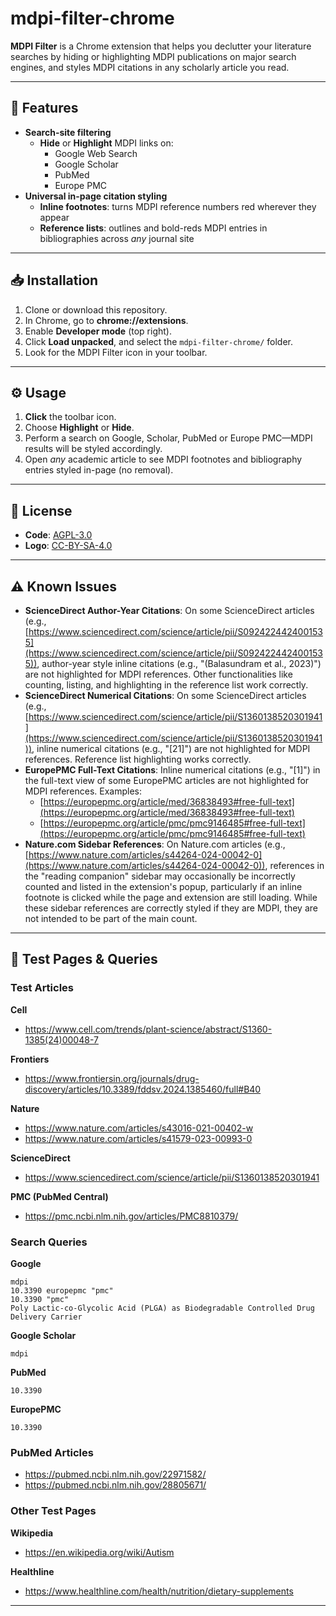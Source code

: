# mdpi-filter-chrome

**MDPI Filter** is a Chrome extension that helps you declutter your literature searches by hiding or highlighting MDPI publications on major search engines, and styles MDPI citations in any scholarly article you read.

---

## 🔹 Features

- **Search-site filtering**  
  - **Hide** or **Highlight** MDPI links on:
    - Google Web Search
    - Google Scholar
    - PubMed
    - Europe PMC
- **Universal in-page citation styling**  
  - **Inline footnotes**: turns MDPI reference numbers red wherever they appear  
  - **Reference lists**: outlines and bold-reds MDPI entries in bibliographies across *any* journal site

---

## 📥 Installation

1. Clone or download this repository.  
2. In Chrome, go to **chrome://extensions**.  
3. Enable **Developer mode** (top right).  
4. Click **Load unpacked**, and select the `mdpi-filter-chrome/` folder.  
5. Look for the MDPI Filter icon in your toolbar.

---

## ⚙️ Usage

1. **Click** the toolbar icon.  
2. Choose **Highlight** or **Hide**.  
3. Perform a search on Google, Scholar, PubMed or Europe PMC—MDPI results will be styled accordingly.  
4. Open *any* academic article to see MDPI footnotes and bibliography entries styled in-page (no removal).

---

## 📄 License

- **Code**: [AGPL-3.0](LICENSE-CODE)  
- **Logo**: [CC-BY-SA-4.0](LICENSE-LOGO)

---

## ⚠️ Known Issues

- **ScienceDirect Author-Year Citations**: On some ScienceDirect articles (e.g., [https://www.sciencedirect.com/science/article/pii/S0924224424001535](https://www.sciencedirect.com/science/article/pii/S0924224424001535)), author-year style inline citations (e.g., "(Balasundram et al., 2023)") are not highlighted for MDPI references. Other functionalities like counting, listing, and highlighting in the reference list work correctly.
- **ScienceDirect Numerical Citations**: On some ScienceDirect articles (e.g., [https://www.sciencedirect.com/science/article/pii/S1360138520301941](https://www.sciencedirect.com/science/article/pii/S1360138520301941)), inline numerical citations (e.g., "[21]") are not highlighted for MDPI references. Reference list highlighting works correctly.
- **EuropePMC Full-Text Citations**: Inline numerical citations (e.g., "[1]") in the full-text view of some EuropePMC articles are not highlighted for MDPI references. Examples:
    - [https://europepmc.org/article/med/36838493#free-full-text](https://europepmc.org/article/med/36838493#free-full-text)
    - [https://europepmc.org/article/pmc/pmc9146485#free-full-text](https://europepmc.org/article/pmc/pmc9146485#free-full-text)
- **Nature.com Sidebar References**: On Nature.com articles (e.g., [https://www.nature.com/articles/s44264-024-00042-0](https://www.nature.com/articles/s44264-024-00042-0)), references in the "reading companion" sidebar may occasionally be incorrectly counted and listed in the extension's popup, particularly if an inline footnote is clicked while the page and extension are still loading. While these sidebar references are correctly styled if they are MDPI, they are not intended to be part of the main count.

---

## 🧪 Test Pages & Queries

### Test Articles

**Cell**
- https://www.cell.com/trends/plant-science/abstract/S1360-1385(24)00048-7

**Frontiers**
- https://www.frontiersin.org/journals/drug-discovery/articles/10.3389/fddsv.2024.1385460/full#B40

**Nature**
- https://www.nature.com/articles/s43016-021-00402-w
- https://www.nature.com/articles/s41579-023-00993-0

**ScienceDirect**
- https://www.sciencedirect.com/science/article/pii/S1360138520301941

**PMC (PubMed Central)**
- https://pmc.ncbi.nlm.nih.gov/articles/PMC8810379/

### Search Queries

**Google**
```
mdpi
10.3390 europepmc "pmc"
10.3390 "pmc"
Poly Lactic-co-Glycolic Acid (PLGA) as Biodegradable Controlled Drug Delivery Carrier
```

**Google Scholar**
```
mdpi
```

**PubMed**
```
10.3390
```

**EuropePMC**
```
10.3390
```

### PubMed Articles
- https://pubmed.ncbi.nlm.nih.gov/22971582/
- https://pubmed.ncbi.nlm.nih.gov/28805671/

### Other Test Pages

**Wikipedia**
- https://en.wikipedia.org/wiki/Autism

**Healthline**
- https://www.healthline.com/health/nutrition/dietary-supplements

---
